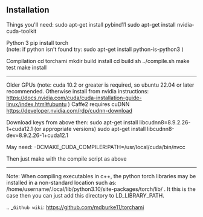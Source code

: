 
Installation
------------

Things you'll need:
sudo apt-get install pybind11
sudo apt-get install nvidia-cuda-toolkit

Python 3
pip install torch  
(note: if python isn't found try: sudo apt-get install python-is-python3 )

Compilation
cd torchami
mkdir build install
cd build
sh ../compile.sh 
make test
make install 

------------

Older GPUs
(note: cuda 10.2 or greater is required, so ubuntu 22.04 or later recommended.  Otherwise install from nvidia instructions: https://docs.nvidia.com/cuda/cuda-installation-guide-linux/index.html#ubuntu )
Caffe2 requires cuDNN https://developer.nvidia.com/rdp/cudnn-download

Download keys from above then:
sudo apt-get install libcudnn8=8.9.2.26-1+cuda12.1            (or appropriate versions)
sudo apt-get install libcudnn8-dev=8.9.2.26-1+cuda12.1

May need: -DCMAKE_CUDA_COMPILER:PATH=/usr/local/cuda/bin/nvcc

Then just make with the compile script as above

--------------

Note: When compiling executables in c++, the python torch libraries may be installed in a non-standard location such as: /home/username/.local/lib/python3.10/site-packages/torch/lib/ . It this is the case then you can just add this directory to LD_LIBRARY_PATH.

	
	
.. _`Github wiki`: https://github.com/mdburke11/torchami
